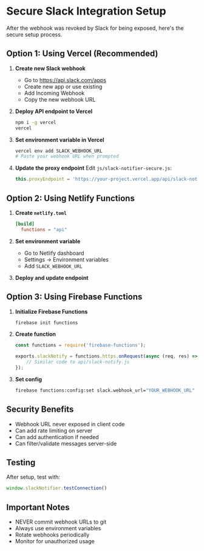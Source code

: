 # Secure Slack Integration Setup

After the webhook was revoked by Slack for being exposed, here's the secure setup process.

## Option 1: Using Vercel (Recommended)

1. **Create new Slack webhook**
   - Go to https://api.slack.com/apps
   - Create new app or use existing
   - Add Incoming Webhook
   - Copy the new webhook URL

2. **Deploy API endpoint to Vercel**
   ```bash
   npm i -g vercel
   vercel
   ```

3. **Set environment variable in Vercel**
   ```bash
   vercel env add SLACK_WEBHOOK_URL
   # Paste your webhook URL when prompted
   ```

4. **Update the proxy endpoint**
   Edit `js/slack-notifier-secure.js`:
   ```javascript
   this.proxyEndpoint = 'https://your-project.vercel.app/api/slack-notify';
   ```

## Option 2: Using Netlify Functions

1. **Create `netlify.toml`**
   ```toml
   [build]
     functions = "api"
   ```

2. **Set environment variable**
   - Go to Netlify dashboard
   - Settings → Environment variables
   - Add `SLACK_WEBHOOK_URL`

3. **Deploy and update endpoint**

## Option 3: Using Firebase Functions

1. **Initialize Firebase Functions**
   ```bash
   firebase init functions
   ```

2. **Create function**
   ```javascript
   const functions = require('firebase-functions');
   
   exports.slackNotify = functions.https.onRequest(async (req, res) => {
       // Similar code to api/slack-notify.js
   });
   ```

3. **Set config**
   ```bash
   firebase functions:config:set slack.webhook_url="YOUR_WEBHOOK_URL"
   ```

## Security Benefits

- Webhook URL never exposed in client code
- Can add rate limiting on server
- Can add authentication if needed
- Can filter/validate messages server-side

## Testing

After setup, test with:
```javascript
window.slackNotifier.testConnection()
```

## Important Notes

- NEVER commit webhook URLs to git
- Always use environment variables
- Rotate webhooks periodically
- Monitor for unauthorized usage